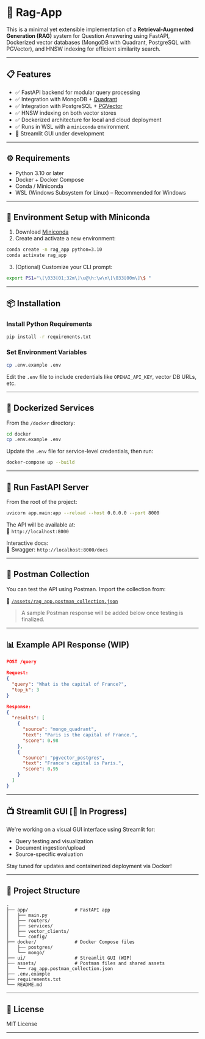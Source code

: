 # 🧠 Rag-App

This is a minimal yet extensible implementation of a **Retrieval-Augmented Generation (RAG)** system for Question Answering using FastAPI, Dockerized vector databases (MongoDB with Quadrant, PostgreSQL with PGVector), and HNSW indexing for efficient similarity search.

---

## 📋 Features

- ✅ FastAPI backend for modular query processing
- ✅ Integration with MongoDB + [Quadrant](https://quadrantdb.com/)
- ✅ Integration with PostgreSQL + [PGVector](https://github.com/pgvector/pgvector)
- ✅ HNSW indexing on both vector stores
- ✅ Dockerized architecture for local and cloud deployment
- ✅ Runs in WSL with a `miniconda` environment
- 🔄 Streamlit GUI under development

---

## ⚙️ Requirements

- Python 3.10 or later
- Docker + Docker Compose
- Conda / Miniconda
- WSL (Windows Subsystem for Linux) – Recommended for Windows

---

## 🐍 Environment Setup with Miniconda

1. Download [Miniconda](https://www.anaconda.com/docs/getting-started/miniconda/install)
2. Create and activate a new environment:

```bash
conda create -n rag_app python=3.10
conda activate rag_app
```

3. (Optional) Customize your CLI prompt:

```bash
export PS1="\[\033[01;32m\]\u@\h:\w\n\[\033[00m\]\$ "
```

---

## 📦 Installation

### Install Python Requirements

```bash
pip install -r requirements.txt
```

### Set Environment Variables

```bash
cp .env.example .env
```

Edit the `.env` file to include credentials like `OPENAI_API_KEY`, vector DB URLs, etc.

---

## 🐳 Dockerized Services

From the `/docker` directory:

```bash
cd docker
cp .env.example .env
```

Update the `.env` file for service-level credentials, then run:

```bash
docker-compose up --build
```

---

## 🚀 Run FastAPI Server

From the root of the project:

```bash
uvicorn app.main:app --reload --host 0.0.0.0 --port 8000
```

The API will be available at:  
📍 `http://localhost:8000`

Interactive docs:  
📖 Swagger: `http://localhost:8000/docs`  

---

## 🧪 Postman Collection

You can test the API using Postman. Import the collection from:

📂 [`/assets/rag_app.postman_collection.json`](/assets/rag_app.postman_collection.json)

> A sample Postman response will be added below once testing is finalized.

---

## 📊 Example API Response (WIP)

```json
POST /query

Request:
{
  "query": "What is the capital of France?",
  "top_k": 3
}

Response:
{
  "results": [
    {
      "source": "mongo_quadrant",
      "text": "Paris is the capital of France.",
      "score": 0.98
    },
    {
      "source": "pgvector_postgres",
      "text": "France's capital is Paris.",
      "score": 0.95
    }
  ]
}
```

---

## 📺 Streamlit GUI [🚧 In Progress]

We're working on a visual GUI interface using Streamlit for:

- Query testing and visualization
- Document ingestion/upload
- Source-specific evaluation

Stay tuned for updates and containerized deployment via Docker!

---

## 🧱 Project Structure

```
.
├── app/                 # FastAPI app
│   ├── main.py
│   ├── routers/
│   ├── services/
│   ├── vector_clients/
│   └── config/
├── docker/              # Docker Compose files
│   ├── postgres/
│   └── mongo/
├── ui/                  # Streamlit GUI (WIP)
├── assets/              # Postman files and shared assets
│   └── rag_app.postman_collection.json
├── .env.example
├── requirements.txt
└── README.md
```

---

## 📜 License

MIT License

---

